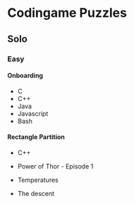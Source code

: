 # Codingame Puzzles

## Solo

### Easy

#### Onboarding

-   C
-   C++
-   Java
-   Javascript
-   Bash

#### Rectangle Partition

-   C++

-   Power of Thor - Episode 1
-   Temperatures
-   The descent
